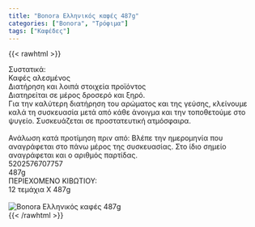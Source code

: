 ```yaml
---
title: "Bonora Ελληνικός καφές 487g"
categories: ["Bonora", "Τρόφιμα"]
tags: ["Καφέδες"]
---
```

{{< rawhtml >}}

<div class="sload65"><div class="product"><div id="sistatika">Συστατικά:</div><div class="alltext">Καφές αλεσμένος</div><div id="loipa">Διατήρηση και λοιπά στοιχεία προϊόντος</div><div class="alltext">Διατηρείται σε μέρος δροσερό και ξηρό.<br>Για την καλύτερη διατήρηση του αρώματος και της γεύσης, κλείνουμε καλά τη συσκευασία μετά από κάθε άνοιγμα και την τοποθετούμε στο ψυγείο. Συσκευάζεται σε προστατευτική ατμόσφαιρα.<br><br>Ανάλωση κατά προτίμηση πριν από: Βλέπε την ημερομηνία που αναγράφεται στο πάνω μέρος της συσκευασίας. Στο ίδιο σημείο αναγράφεται και ο αριθμός παρτίδας.<br></div><div id="barcode"><div id="barimage1"></div><span id="bartext">5202576707757</span><br></div><div id="varos"><div id="varosimage1"></div><span id="varostext">487g</span><br></div><div id="kivotio">ΠΕΡΙΕΧΟΜΕΝΟ ΚΙΒΩΤΙΟΥ:<br>12 τεμάχια Χ 487g</div><br><div class="pimg"><img alt="Bonora Ελληνικός καφές 487g" title="Bonora Ελληνικός καφές 487g" src="/media/images/bonora-ellhnikos-kafes-487g.jpg"></div></div></div>
{{< /rawhtml >}}


